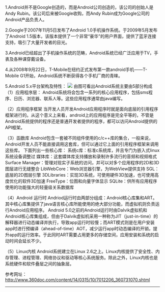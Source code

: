 1.Android并不是Google创造的，而是Android公司创造的，该公司的创始人是Andy Rubin。该公司后来被Google收购，而Andy Rubin成为Google公司的Android产品负责人。

2.Google于2007年11月5日发布了Android 1.0手机操作系统。于2009年5月发布了Android 1.5版本，该版本提供了一个非常“豪华”的用户界面，提供了蓝牙连接支持，吸引了大量开发者的目光。

3.Android已经超出了手机操作系统的范畴，Android系统已经广泛应用于TV，手表及各种课穿戴设备。

4.从2008年9月22日，T-Mobile在纽约正式发布第一款android手机——T-Mobile G1开始，Android系统不断获得各个手机厂商的青睐。

5.Android 5.x平台架构及特性：
![](http://upload-images.jianshu.io/upload_images/7460499-5a45e61edc8bf252?imageMogr2/auto-orient/strip%7CimageView2/2/w/1240)
由图可看出Android系统主要由5部分构成
（1）应用程序层：
Android系统将会包含一系列的核心应用程序，包括sms程序、日历、浏览器、联系人等。这些应用程序通常由java编写。

（2）应用程序框架
当开发人员开发Android应用程序时就是面向底层的引用程序框架进行的。从这个意义上来看，android上的应用程序是完全平等的，不管是Android系统提供的程序还是普通开发者提供的程序，都可以访问Android提供的API框架。

（3）函数库
Android包含一套被不同组件使用的c/c++库的集合，一般来说，Android开发人员不能直接调用这套库，但可以通过它上面的引用程序框架来调用这些库。
下面列出一些核心库：
系统c库：标准c系统库，并且专门为嵌入式linux系统设备调整过
媒体库：这套媒体库支持播放和录制许多流行的音频和视频格式
Surface Manager：管理对现实子系统的访问，并可以对多个应用程序的2D和3D图层进行无缝整合
LibWebCore：Web浏览器引擎，为WebView提供支持
SGL：底层的2D图层引擎
3DLibraries：实现3D系统，可使用硬件3D加速，也可使用高度优化的软件3D加速
FreeType：位图和向量字体显示
SQLite：供所有应用程序使用的功能强大的轻量级关系数据库

（4）Android 运行时
Andriod运行时由两部分组成：Android核心库集和ART。其中核心库集提供了java语言核心库所能使用的绝大部分功能，而虚拟机则负责运行Android应用程序。
Android 5.0之前的Android运行时由Dalvik虚拟机和Android核心库集组成，但由于Dalvik虚拟机采用一种称为JIT（just-in-time）的解释器进行动态编译并执行，导致app运行时较慢；而ART模式则是在用户安装app时进行预编译（ahead-of-time）AOT，减少运行app时动态编译的开销，提升app的运行效率。于此同时ART需要占用更多的存储空间，应用安装和系统的启动时间会延长不少。

（5）Linux内核
Android系统建立在Linux 2.6之上。Linux内核提供了安全性、内存管理、进程管理、网络协议和驱动等核心系统服务。除此之外，Linux内核也是系统硬件和软件叠层之间的抽象层。

参考网址：http://www.360doc.com/content/14/0315/10/7012206_360731070.shtml

----
